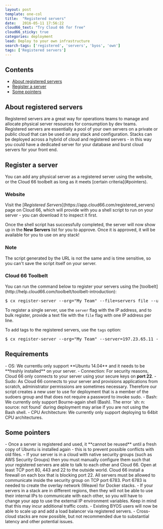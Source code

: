 ```yaml
---
layout: post
template: one-col
title:  "Registered servers"
date:   2016-05-11 17:56:22
cloud66_text: "Try Cloud 66 for free"
cloud66_sticky: true
categories: deployment
lead: Deploy to your own infrastructure
search-tags: ['registered', 'servers', 'byos', 'own']
tags: ['Registered servers']
---
```


<h2>Contents</h2>
<ul class="page-toc">
	<li>
		<a href="#about">About registered servers</a>
	</li>
	<li>
		<a href="#install">Register a server</a>
	</li>
	<li>
		<a href="#pointers">Some pointers</a>
	</li>
</ul>

<h2 id="about">About registered servers</h2>
Registered servers are a great way for operations teams to manage and allocate physical server resources for consumption by dev teams. Registered servers are essentially a pool of your own servers on a private or public cloud that can be used on any stack and configuration. Stacks can be deployed across a hybrid of cloud and registered servers - in this way you could have a dedicated server for your database and burst cloud servers for your front end.

<h2 id="install">Register a server</h2>
You can add any physical server as a registered server using the website, or the Cloud 66 toolbelt as long as it meets [certain criteria](#pointers).
<h3>Website</h3>
Visit the [<i>Registered Servers</i>](https://app.cloud66.com/registered_servers) page on Cloud 66, which will provide with you a shell script to run on your server - you can download it to inspect it first.

Once the shell script has successfully completed, the server will now show up in the **New Servers** list for you to approve. Once it is approved, it will be available for you to use on any stack!

<div class="notice notice-warning">
	<h3>Note</h3>
    <p>The script generated by the URL is not the same and is time sensitive, so you can't save the script itself on your server.</p>
</div>

<h3>Cloud 66 Toolbelt</h3>
You can run the command below to register your servers using the [toolbelt](http://help.cloud66.com/toolbelt/toolbelt-introduction):

<pre class="prettyprint">
$ cx register-server --org="My Team" --file=servers_file --user=root
</pre>

To register a single server, use the `server` flag with the IP address, and to bulk register, provide a text file with the `file` flag with one IP address per line.

To add tags to the registered servers, use the `tags` option:

<pre class="prettyprint">
$ cx register-server --org="My Team" --server=197.23.65.11 --user=root --tags="dc-1,az US"
</pre>

<h2 id="pointers">Requirements</h2>
- OS: We currentlu only support **Ubuntu 14.04** and it needs to be **freshly installed** on your server.
- Connection: For security reasons, Cloud 66 only connects to your server using your secure keys on <b>port 22</b>.
- Sudo: As Cloud 66 connects to your server and provisions applications from scratch, administrator permissions are sometimes necessary. Therefore our script creates a new user to use for deployment that is a member of the sudoers group and that does not require a password to invoke sudo.
- Bash: We currently only support Bourne-again shell (Bash). The error `sh: n: source: not found` during deployment may arise if you are not using the Bash shell.
- CPU Architecture: We currently only support deploying to 64bit CPU architectures.

<h2 id="pointers">Some pointers</h2>
- Once a server is registered and used, it **cannot be reused** until a fresh copy of Ubuntu is installed again - this is to prevent possible conflicts with old files.
- If your server is in a cloud with native security groups (such as AWS Security Groups) then you must manually configure them such that your registered servers are able to talk to each other and Cloud 66. Open at least TCP port 80, 443 and 22 to the outside world. Cloud 66 install a firewall on each box that is blocking port 22. All servers must be allowed to communicate inside the security group on TCP port 6783. Port 6783 is needed to create the overlay network (Weave) for Docker stacks.  
- If your servers in a stack are in different regions, then they will not be able to use their internal IPs to communicate with each other, so you will have to change your app to use the external IP environment variables. Keep in mind that this may incur additional traffic costs.
- Existing BYOS users will now be able to scale up and add a load balancer via registered servers.
- Cross-cloud stacks are now possible, but not recommended due to substantial latency and other potential issues.
